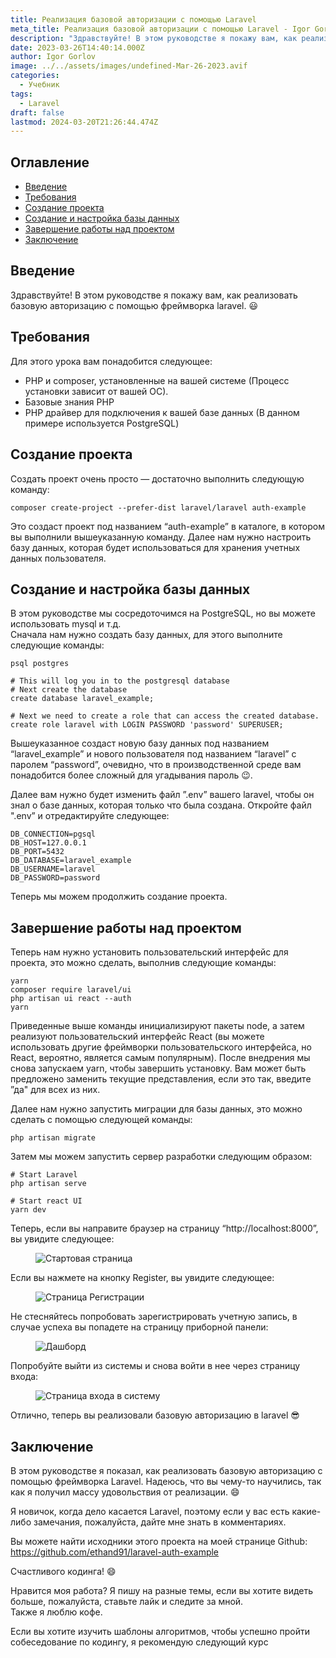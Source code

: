 ```yaml
---
title: Реализация базовой авторизации с помощью Laravel
meta_title: Реализация базовой авторизации с помощью Laravel - Igor Gorlov
description: "Здравствуйте! В этом руководстве я покажу вам, как реализовать базовую авторизацию с помощью фреймворка laravel. \U0001F603"
date: 2023-03-26T14:40:14.000Z
author: Igor Gorlov
image: ../../assets/images/undefined-Mar-26-2023.avif
categories:
  - Учебник
tags:
  - Laravel
draft: false
lastmod: 2024-03-20T21:26:44.474Z
---
```


<!-- wp:rank-math/toc-block {"title":"Оглавление","headings":[{"key":"10995d12-e67d-476c-88b3-1eab7fdf9e15","content":"Введение","level":2,"link":"#введение","disable":false,"isUpdated":false,"isGeneratedLink":true},{"key":"90c9b7b2-e415-48fe-8778-c5dca08f7a25","content":"Требования","level":2,"link":"#требования","disable":false,"isUpdated":false,"isGeneratedLink":true},{"key":"6b0505c3-2ffe-4d26-82c2-e7d424fd310b","content":"Создание проекта","level":2,"link":"#создание-проекта","disable":false,"isUpdated":false,"isGeneratedLink":true},{"key":"f60d0a0a-e6e3-4e79-843d-89f7d34de194","content":"Создание и настройка базы данных","level":2,"link":"#создание-и-настройка-базы-данных","disable":false,"isUpdated":false,"isGeneratedLink":true},{"key":"190645ed-dd00-4cda-9d85-8cc90c2b55dd","content":"Завершение работы над проектом","level":2,"link":"#завершение-работы-над-проектом","disable":false,"isUpdated":false,"isGeneratedLink":true},{"key":"b8782583-8bca-44fe-ae0e-b27041463600","content":"Заключение","level":2,"link":"#заключение","disable":false,"isUpdated":false,"isGeneratedLink":true}],"listStyle":"ul"} -->
<div class="wp-block-rank-math-toc-block" id="rank-math-toc"><h2>Оглавление</h2><nav><ul><li class=""><a href="#введение">Введение</a></li><li class=""><a href="#требования">Требования</a></li><li class=""><a href="#создание-проекта">Создание проекта</a></li><li class=""><a href="#создание-и-настройка-базы-данных">Создание и настройка базы данных</a></li><li class=""><a href="#завершение-работы-над-проектом">Завершение работы над проектом</a></li><li class=""><a href="#заключение">Заключение</a></li></ul></nav></div>
<!-- /wp:rank-math/toc-block -->

<h2 class="wp-block-heading" id="введение">Введение</h2>

Здравствуйте! В этом руководстве я покажу вам, как реализовать базовую авторизацию с помощью фреймворка laravel. 😃

<h2 class="wp-block-heading" id="требования">Требования</h2>

Для этого урока вам понадобится следующее:

<!-- wp:list -->
<ul><!-- wp:list-item -->
<li>PHP и composer, установленные на вашей системе (Процесс установки зависит от вашей ОС).</li>
<!-- /wp:list-item -->

<!-- wp:list-item -->
<li>Базовые знания PHP</li>
<!-- /wp:list-item -->

<!-- wp:list-item -->
<li>PHP драйвер для подключения к вашей базе данных (В данном примере используется PostgreSQL)</li>
<!-- /wp:list-item --></ul>
<!-- /wp:list -->

<h2 class="wp-block-heading" id="создание-проекта">Создание проекта</h2>

Создать проект очень просто — достаточно выполнить следующую команду:

<!-- wp:code -->
<pre class="wp-block-code"><code lang="bash" class="language-bash">composer create-project --prefer-dist laravel/laravel auth-example
</code></pre>
<!-- /wp:code -->

Это создаст проект под названием “auth-example” в каталоге, в котором вы выполнили вышеуказанную команду. Далее нам нужно настроить базу данных, которая будет использоваться для хранения учетных данных пользователя.

<h2 class="wp-block-heading" id="создание-и-настройка-базы-данных">Создание и настройка базы данных</h2>

В этом руководстве мы сосредоточимся на PostgreSQL, но вы можете использовать mysql и т.д.<br>Сначала нам нужно создать базу данных, для этого выполните следующие команды:

<!-- wp:code -->
<pre class="wp-block-code"><code lang="bash" class="language-bash">psql postgres

# This will log you in to the postgresql database
# Next create the database
create database laravel_example;

# Next we need to create a role that can access the created database.
create role laravel with LOGIN PASSWORD 'password' SUPERUSER;
</code></pre>
<!-- /wp:code -->

Вышеуказанное создаст новую базу данных под названием “laravel_example” и нового пользователя под названием “laravel” с паролем “password”, очевидно, что в производственной среде вам понадобится более сложный для угадывания пароль 😉.

Далее вам нужно будет изменить файл ”.env” вашего laravel, чтобы он знал о базе данных, которая только что была создана. Откройте файл ".env” и отредактируйте следующее:

<!-- wp:code -->
<pre class="wp-block-code"><code lang="properties" class="language-properties">DB_CONNECTION=pgsql
DB_HOST=127.0.0.1
DB_PORT=5432
DB_DATABASE=laravel_example
DB_USERNAME=laravel
DB_PASSWORD=password
</code></pre>
<!-- /wp:code -->

Теперь мы можем продолжить создание проекта.

<h2 class="wp-block-heading" id="завершение-работы-над-проектом">Завершение работы над проектом</h2>

Теперь нам нужно установить пользовательский интерфейс для проекта, это можно сделать, выполнив следующие команды:

<!-- wp:code -->
<pre class="wp-block-code"><code lang="bash" class="language-bash">yarn
composer require laravel/ui
php artisan ui react --auth
yarn
</code></pre>
<!-- /wp:code -->

Приведенные выше команды инициализируют пакеты node, а затем реализуют пользовательский интерфейс React (вы можете использовать другие фреймворки пользовательского интерфейса, но React, вероятно, является самым популярным). После внедрения мы снова запускаем yarn, чтобы завершить установку. Вам может быть предложено заменить текущие представления, если это так, введите ”да" для всех из них.

Далее нам нужно запустить миграции для базы данных, это можно сделать с помощью следующей команды:

<!-- wp:code -->
<pre class="wp-block-code"><code lang="bash" class="language-bash">php artisan migrate
</code></pre>
<!-- /wp:code -->

Затем мы можем запустить сервер разработки следующим образом:

<!-- wp:code -->
<pre class="wp-block-code"><code lang="bash" class="language-bash"># Start Laravel
php artisan serve

# Start react UI
yarn dev
</code></pre>
<!-- /wp:code -->

Теперь, если вы направите браузер на страницу “http://localhost:8000”, вы увидите следующее:

<!-- wp:image -->
<figure class="wp-block-image"><img src="https://res.cloudinary.com/practicaldev/image/fetch/s--T1dgGfwN--/c_limit%2Cf_auto%2Cfl_progressive%2Cq_auto%2Cw_880/https://i.ibb.co/rvQPK0f/laravel-start.png" alt="Стартовая страница"/></figure>
<!-- /wp:image -->

Если вы нажмете на кнопку Register, вы увидите следующее:

<!-- wp:image -->
<figure class="wp-block-image"><img src="https://res.cloudinary.com/practicaldev/image/fetch/s--rTtZKO97--/c_limit%2Cf_auto%2Cfl_progressive%2Cq_auto%2Cw_880/https://i.ibb.co/mSVNv73/laravel-register.png" alt="Страница Регистрации"/></figure>
<!-- /wp:image -->

Не стесняйтесь попробовать зарегистрировать учетную запись, в случае успеха вы попадете на страницу приборной панели:

<!-- wp:image -->
<figure class="wp-block-image"><img src="https://res.cloudinary.com/practicaldev/image/fetch/s--1dikt0a5--/c_limit%2Cf_auto%2Cfl_progressive%2Cq_auto%2Cw_880/https://i.ibb.co/J2JzYXd/laravel-dashboard.png" alt="Дашборд"/></figure>
<!-- /wp:image -->

Попробуйте выйти из системы и снова войти в нее через страницу входа:

<!-- wp:image -->
<figure class="wp-block-image"><img src="https://res.cloudinary.com/practicaldev/image/fetch/s--_PUzMjZV--/c_limit%2Cf_auto%2Cfl_progressive%2Cq_auto%2Cw_880/https://i.ibb.co/CnMsp1x/laravel-login.png" alt="Страница входа в систему"/></figure>
<!-- /wp:image -->

Отлично, теперь вы реализовали базовую авторизацию в laravel 😎

<h2 class="wp-block-heading" id="заключение">Заключение</h2>

В этом руководстве я показал, как реализовать базовую авторизацию с помощью фреймворка Laravel. Надеюсь, что вы чему-то научились, так как я получил массу удовольствия от реализации. 😄

Я новичок, когда дело касается Laravel, поэтому если у вас есть какие-либо замечания, пожалуйста, дайте мне знать в комментариях.

Вы можете найти исходники этого проекта на моей странице Github:<br>https://github.com/ethand91/laravel-auth-example

Счастливого кодинга! 😄

Нравится моя работа? Я пишу на разные темы, если вы хотите видеть больше, пожалуйста, ставьте лайк и следите за мной.<br>Также я люблю кофе.

Если вы хотите изучить шаблоны алгоритмов, чтобы успешно пройти собеседование по кодингу, я рекомендую следующий курс
